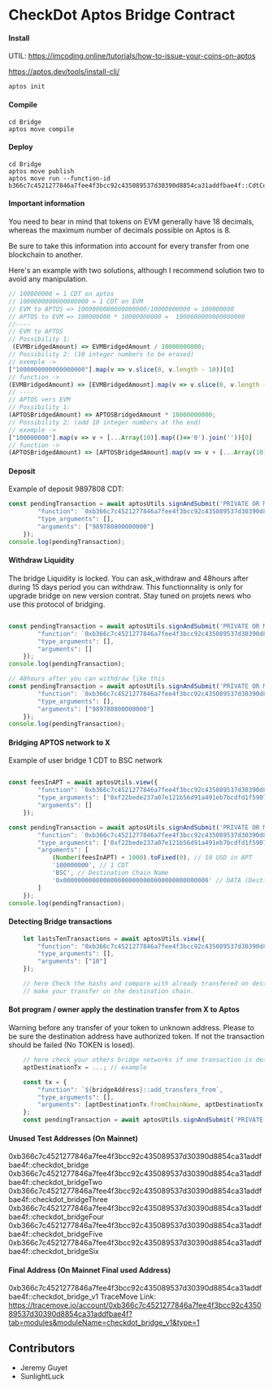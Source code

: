 # CheckDot Aptos Bridge Contract

#### Install

UTIL: https://imcoding.online/tutorials/how-to-issue-your-coins-on-aptos

https://aptos.dev/tools/install-cli/

`aptos init`

#### Compile

```shell
cd Bridge
aptos move compile
```

#### Deploy

```shell
cd Bridge
aptos move publish
aptos move run --function-id b366c7c4521277846a7fee4f3bcc92c435089537d30390d8854ca31addfbae4f::CdtCoin::initialize
```

#### Important information

You need to bear in mind that tokens on EVM generally have 18 decimals, whereas the maximum number of decimals possible on Aptos is 8.

Be sure to take this information into account for every transfer from one blockchain to another.

Here's an example with two solutions, although I recommend solution two to avoid any manipulation.

```js
// 100000000 = 1 CDT on aptos
// 1000000000000000000 = 1 CDT on EVM
// EVM to APTOS => 1000000000000000000/10000000000 = 100000000 
// APTOS to EVM => 100000000 * 10000000000 =  1000000000000000000 
//----
// EVM to APTOS
// Possibility 1: 
 (EVMBridgedAmount) => EVMBridgedAmount / 10000000000;
// Possibility 2: (10 integer numbers to be erased)
// exemple ->
["1000000000000000000"].map(v => v.slice(0, v.length - 10))[0]
// function ->
(EVMBridgedAmount) => [EVMBridgedAmount].map(v => v.slice(0, v.length - 10))[0]
// ----
// APTOS vers EVM
// Possibility 1:
(APTOSBridgedAmount) => APTOSBridgedAmount * 10000000000;
// Possibility 2: (add 10 integer numbers at the end)
// exemple ->
["100000000"].map(v => v + [...Array(10)].map(()=>'0').join(''))[0]
// function ->
(APTOSBridgedAmount) => [APTOSBridgedAmount].map(v => v + [...Array(10)].map(()=>'0').join(''))[0] 
```

#### Deposit

Example of deposit 9897808 CDT:

```js
const pendingTransaction = await aptosUtils.signAndSubmit('PRIVATE OR MEMOIC', {
        "function": `0xb366c7c4521277846a7fee4f3bcc92c435089537d30390d8854ca31addfbae4f::checkdot_bridge_v1::deposit`,
        "type_arguments": [],
        "arguments": ["989780800000000"]
    });
console.log(pendingTransaction);
```

#### Withdraw Liquidity

The bridge Liquidity is locked.
You can ask_withdraw and 48hours after during 15 days period you can withdraw.
This functionnality is only for upgrade bridge on new version contrat.
Stay tuned on projets news who use this protocol of bridging.

```js

const pendingTransaction = await aptosUtils.signAndSubmit('PRIVATE OR MEMOIC', {
        "function": `0xb366c7c4521277846a7fee4f3bcc92c435089537d30390d8854ca31addfbae4f::checkdot_bridge_v1::ask_withdraw`,
        "type_arguments": [],
        "arguments": []
    });
console.log(pendingTransaction);

// 48hours after you can withdraw like this
const pendingTransaction = await aptosUtils.signAndSubmit('PRIVATE OR MEMOIC', {
        "function": `0xb366c7c4521277846a7fee4f3bcc92c435089537d30390d8854ca31addfbae4f::checkdot_bridge_v1::withdraw`,
        "type_arguments": [],
        "arguments": ["989780800000000"]
    });
console.log(pendingTransaction);
```

#### Bridging APTOS network to X

Example of user bridge 1 CDT to BSC network

```js

const feesInAPT = await aptosUtils.view({
        "function": `0xb366c7c4521277846a7fee4f3bcc92c435089537d30390d8854ca31addfbae4f::checkdot_bridge_v1::get_fees_in_apt`,
        "type_arguments": ["0xf22bede237a07e121b56d91a491eb7bcdfd1f5907926a9e58338f964a01b17fa::asset::USDC"],
        "arguments": []
    });

const pendingTransaction = await aptosUtils.signAndSubmit('PRIVATE OR MEMOIC', {
        "function": `0xb366c7c4521277846a7fee4f3bcc92c435089537d30390d8854ca31addfbae4f::checkdot_bridge_v1::init_transfer`,
        "type_arguments": ['0xf22bede237a07e121b56d91a491eb7bcdfd1f5907926a9e58338f964a01b17fa::asset::USDC'],
        "arguments": [
            (Number(feesInAPT) + 1000).toFixed(0), // 10 USD in APT
            '100000000', // 1 CDT
            'BSC', // Destination Chain Name
            '0x0000000000000000000000000000000000000000' // DATA (Destination Address)
        ]
    });
console.log(pendingTransaction);
```

#### Detecting Bridge transactions

```js
    let lastsTenTransactions = await aptosUtils.view({
        "function": "0xb366c7c4521277846a7fee4f3bcc92c435089537d30390d8854ca31addfbae4f::checkdot_bridge_v1::get_last_transfers",
        "type_arguments": [],
        "arguments": ["10"]
    });

    // here Check the hashs and compare with already transfered on destination chain
    // make your transfer on the destination chain.
```

#### Bot program / owner apply the destination transfer from X to Aptos

Warning before any transfer of your token to unknown address.
Please to be sure the destination address have authorized token.
If not the transaction should be failed (No TOKEN is losed).

```js
    // here check your others bridge networks if one transaction is destinated for APT
    aptDestinationTx = ...; // example

    const tx = {
        "function": `${bridgeAddress}::add_transfers_from`,
        "type_arguments": [],
        "arguments": [aptDestinationTx.fromChainName, aptDestinationTx.data, EVMQuantityToAptosQuantity(aptDestinationTx.quantity), aptDestinationTx.hash]
    };
    const pendingTransaction = await aptosUtils.signAndSubmit('PRIVATE OR MEMOIC', tx);
```

#### Unused Test Addresses (On Mainnet)

0xb366c7c4521277846a7fee4f3bcc92c435089537d30390d8854ca31addfbae4f::checkdot_bridge
0xb366c7c4521277846a7fee4f3bcc92c435089537d30390d8854ca31addfbae4f::checkdot_bridgeTwo
0xb366c7c4521277846a7fee4f3bcc92c435089537d30390d8854ca31addfbae4f::checkdot_bridgeThree
0xb366c7c4521277846a7fee4f3bcc92c435089537d30390d8854ca31addfbae4f::checkdot_bridgeFour
0xb366c7c4521277846a7fee4f3bcc92c435089537d30390d8854ca31addfbae4f::checkdot_bridgeFive
0xb366c7c4521277846a7fee4f3bcc92c435089537d30390d8854ca31addfbae4f::checkdot_bridgeSix

#### Final Address (On Mainnet Final used Address)

0xb366c7c4521277846a7fee4f3bcc92c435089537d30390d8854ca31addfbae4f::checkdot_bridge_v1
TraceMove Link: https://tracemove.io/account/0xb366c7c4521277846a7fee4f3bcc92c435089537d30390d8854ca31addfbae4f?tab=modules&moduleName=checkdot_bridge_v1&type=1


## Contributors

- Jeremy Guyet
- SunlightLuck
